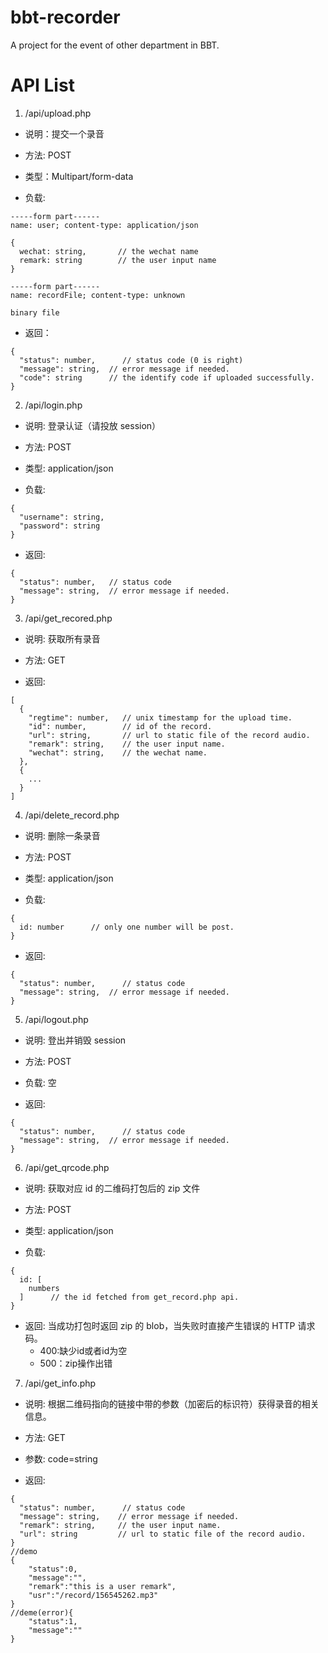 # bbt-recorder

A project for the event of other department in BBT.

# API List

1. /api/upload.php

* 说明：提交一个录音

* 方法: POST

* 类型：Multipart/form-data

* 负载:

```
-----form part------
name: user; content-type: application/json

{
  wechat: string,       // the wechat name
  remark: string        // the user input name
}

-----form part------
name: recordFile; content-type: unknown

binary file
```

* 返回：

```
{
  "status": number,      // status code (0 is right)
  "message": string,  // error message if needed.
  "code": string      // the identify code if uploaded successfully.
}
```

2. /api/login.php

* 说明: 登录认证（请投放 session）

* 方法: POST

* 类型: application/json

* 负载: 

```
{
  "username": string,
  "password": string
}
```

* 返回:

```
{
  "status": number,   // status code
  "message": string,  // error message if needed.
}
```

3. /api/get_recored.php

* 说明: 获取所有录音

* 方法: GET

* 返回: 

```
[
  {
    "regtime": number,   // unix timestamp for the upload time.
    "id": number,        // id of the record.
    "url": string,       // url to static file of the record audio.
    "remark": string,    // the user input name.
    "wechat": string,    // the wechat name.
  },
  {
    ...
  }
]
```

4. /api/delete_record.php

* 说明: 删除一条录音

* 方法: POST

* 类型: application/json

* 负载: 

```
{
  id: number      // only one number will be post.
}
```

* 返回:

```
{
  "status": number,      // status code
  "message": string,  // error message if needed.
}
```

5. /api/logout.php

* 说明: 登出并销毁 session

* 方法: POST

* 负载: 空

* 返回:

```
{
  "status": number,      // status code
  "message": string,  // error message if needed.
}
```

6. /api/get_qrcode.php

* 说明: 获取对应 id 的二维码打包后的 zip 文件

* 方法: POST

* 类型: application/json

* 负载: 

```
{
  id: [
    numbers
  ]      // the id fetched from get_record.php api.
}
```

* 返回: 当成功打包时返回 zip 的 blob，当失败时直接产生错误的 HTTP 请求码。
	* 400:缺少id或者id为空
	* 500：zip操作出错


7. /api/get_info.php

* 说明: 根据二维码指向的链接中带的参数（加密后的标识符）获得录音的相关信息。

* 方法: GET

* 参数: code=string

* 返回:

```
{
  "status": number,      // status code
  "message": string,    // error message if needed.
  "remark": string,     // the user input name.
  "url": string         // url to static file of the record audio.
}
//demo
{
 	"status":0,
	"message":"",
	"remark":"this is a user remark",
	"usr":"/record/156545262.mp3"
}
//deme(error){
	"status":1,
	"message":""
}
```
